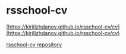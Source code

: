 # rsschool-cv
[https://kirillzhdanov.github.io/rsschool-cv/cv](https://kirillzhdanov.github.io/rsschool-cv/cv)

[rsschool-cv repository](https://github.com/KirillZhdanov/rsschool-cv)

